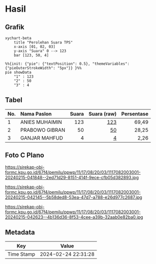 # Hasil

## Grafik

```mermaid
xychart-beta
    title "Perolehan Suara TPS"
    x-axis [01, 02, 03]
    y-axis "Suara" 0 --> 123
    bar [123, 50, 4]
```

```mermaid
%%{init: {"pie": {"textPosition": 0.5}, "themeVariables": {"pieOuterStrokeWidth": "5px"}} }%%
pie showData
    "1" : 123
    "2" : 50
    "3" : 4
```

## Tabel

| No. | Nama Paslon    | Suara | Suara (raw) | Persentase |
|:--- |:-------------- | -----:| -----------:| ----------:|
| 1   | ANIES MUHAIMIN | 123   | [123][p-1]  | 69,49      |
| 2   | PRABOWO GIBRAN | 50    | [50][p-2]   | 28,25      |
| 3   | GANJAR MAHFUD  | 4     | [4][p-3]    | 2,26       |


[p-1]: https://github.com/gigit-pemilu/pemilu-2024-11-aceh/blob/main/pilpres/hitung-suara/sub/11-aceh/sub/17-bener-meriah/sub/08-bener-kelipah/sub/2003-suku-bener/sub/001-tps/sub/paslon-1.txt
[p-2]: https://github.com/gigit-pemilu/pemilu-2024-11-aceh/blob/main/pilpres/hitung-suara/sub/11-aceh/sub/17-bener-meriah/sub/08-bener-kelipah/sub/2003-suku-bener/sub/001-tps/sub/paslon-2.txt
[p-3]: https://github.com/gigit-pemilu/pemilu-2024-11-aceh/blob/main/pilpres/hitung-suara/sub/11-aceh/sub/17-bener-meriah/sub/08-bener-kelipah/sub/2003-suku-bener/sub/001-tps/sub/paslon-3.txt

## Foto C Plano

https://sirekap-obj-formc.kpu.go.id/67f4/pemilu/ppwp/11/17/08/20/03/1117082003001-20240215-041848--2ed71d29-8151-414f-9ece-cfb05d382893.jpg

https://sirekap-obj-formc.kpu.go.id/67f4/pemilu/ppwp/11/17/08/20/03/1117082003001-20240215-042145--5b58ded8-53ea-47d7-a788-e26d977c2687.jpg

https://sirekap-obj-formc.kpu.go.id/67f4/pemilu/ppwp/11/17/08/20/03/1117082003001-20240215-042623--4b136d36-8f53-4cee-a39b-32aab0e82ba0.jpg


## Metadata

| Key        | Value               |
| ---------- | ------------------- |
| Time Stamp | 2024-02-24 22:31:28 |



